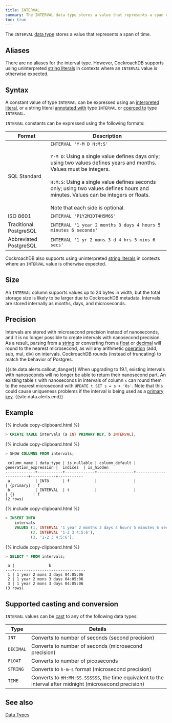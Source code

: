 ```yaml
---
title: INTERVAL
summary: The INTERVAL data type stores a value that represents a span of time.
toc: true
---
```


The `INTERVAL` [data type](data-types.html) stores a value that represents a span of time.

## Aliases

There are no aliases for the interval type. However, CockroachDB supports using uninterpreted [string literals](sql-constants.html#string-literals) in contexts where an `INTERVAL` value is otherwise expected.

## Syntax

A constant value of type `INTERVAL` can be expressed using an
[interpreted literal](sql-constants.html#interpreted-literals), or a
string literal
[annotated with](scalar-expressions.html#explicitly-typed-expressions)
type `INTERVAL` or
[coerced to](scalar-expressions.html#explicit-type-coercions) type
`INTERVAL`.

`INTERVAL` constants can be expressed using the following formats:

Format | Description
-------|--------
SQL Standard | `INTERVAL 'Y-M D H:M:S'`<br><br>`Y-M D`: Using a single value defines days only; using two values defines years and months. Values must be integers.<br><br>`H:M:S`: Using a single value defines seconds only; using two values defines hours and minutes. Values can be integers or floats.<br><br>Note that each side is optional.
ISO 8601 | `INTERVAL 'P1Y2M3DT4H5M6S'`
Traditional PostgreSQL | `INTERVAL '1 year 2 months 3 days 4 hours 5 minutes 6 seconds'`
Abbreviated PostgreSQL | `INTERVAL '1 yr 2 mons 3 d 4 hrs 5 mins 6 secs'`

CockroachDB also supports using uninterpreted
[string literals](sql-constants.html#string-literals) in contexts
where an `INTERVAL` value is otherwise expected.

## Size

An `INTERVAL` column supports values up to 24 bytes in width, but the total storage size is likely to be larger due to CockroachDB metadata. Intervals are stored internally as months, days, and microseconds.

## Precision

Intervals are stored with microsecond precision instead of nanoseconds, and it is no longer possible to create intervals with nanosecond precision.  As a result, parsing from a [string](string.html) or converting from a [float](float.html) or [decimal](decimal.html) will round to the nearest microsecond, as will any arithmetic [operation](functions-and-operators.html#supported-operations) (add, sub, mul, div) on intervals. CockroachDB rounds (instead of truncating) to match the behavior of Postgres.

{{site.data.alerts.callout_danger}}
When upgrading to 19.1, existing intervals with nanoseconds will no longer be able to return their nanosecond part. An existing table `t` with nanoseconds in intervals of column `s` can round them to the nearest microsecond with `UPDATE t SET s = s + '0s'`. Note that this could cause uniqueness problems if the interval is being used as a [primary key](primary-key.html).
{{site.data.alerts.end}}

## Example

{% include copy-clipboard.html %}
~~~ sql
> CREATE TABLE intervals (a INT PRIMARY KEY, b INTERVAL);
~~~

{% include copy-clipboard.html %}
~~~ sql
> SHOW COLUMNS FROM intervals;
~~~

~~~
 column_name | data_type | is_nullable | column_default | generation_expression |  indices  | is_hidden 
-------------+-----------+-------------+----------------+-----------------------+-----------+-----------
 a           | INT8      | f           |                |                       | {primary} | f
 b           | INTERVAL  | t           |                |                       | {}        | f
(2 rows)
~~~

{% include copy-clipboard.html %}
~~~ sql
> INSERT INTO
    intervals
    VALUES (1, INTERVAL '1 year 2 months 3 days 4 hours 5 minutes 6 seconds'), 
           (2, INTERVAL '1-2 3 4:5:6'),
           (3, '1-2 3 4:5:6');
~~~

{% include copy-clipboard.html %}
~~~ sql
> SELECT * FROM intervals;
~~~

~~~
 a |               b               
---+-------------------------------
 1 | 1 year 2 mons 3 days 04:05:06
 2 | 1 year 2 mons 3 days 04:05:06
 3 | 1 year 2 mons 3 days 04:05:06
(3 rows)
~~~

## Supported casting and conversion

`INTERVAL` values can be [cast](data-types.html#data-type-conversions-and-casts) to any of the following data types:

Type | Details
-----|--------
`INT` | Converts to number of seconds (second precision)
`DECIMAL` | Converts to number of seconds (microsecond precision)
`FLOAT` | Converts to number of picoseconds
`STRING` | Converts to `h-m-s` format (microsecond precision)
`TIME` | Converts to `HH:MM:SS.SSSSSS`, the time equivalent to the interval after midnight (microsecond precision)

## See also

[Data Types](data-types.html)

